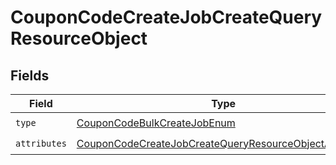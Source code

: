# CouponCodeCreateJobCreateQueryResourceObject


## Fields

| Field                                                                                                                                       | Type                                                                                                                                        | Required                                                                                                                                    | Description                                                                                                                                 |
| ------------------------------------------------------------------------------------------------------------------------------------------- | ------------------------------------------------------------------------------------------------------------------------------------------- | ------------------------------------------------------------------------------------------------------------------------------------------- | ------------------------------------------------------------------------------------------------------------------------------------------- |
| `type`                                                                                                                                      | [CouponCodeBulkCreateJobEnum](../../models/components/CouponCodeBulkCreateJobEnum.md)                                                       | :heavy_check_mark:                                                                                                                          | N/A                                                                                                                                         |
| `attributes`                                                                                                                                | [CouponCodeCreateJobCreateQueryResourceObjectAttributes](../../models/components/CouponCodeCreateJobCreateQueryResourceObjectAttributes.md) | :heavy_check_mark:                                                                                                                          | N/A                                                                                                                                         |